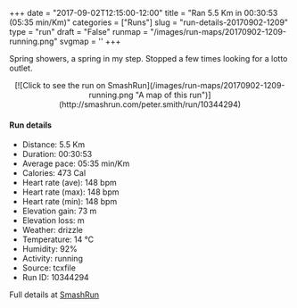 +++
date = "2017-09-02T12:15:00-12:00"
title = "Ran 5.5 Km in 00:30:53 (05:35 min/Km)"
categories = ["Runs"]
slug = "run-details-20170902-1209"
type = "run"
draft = "False"
runmap = "/images/run-maps/20170902-1209-running.png"
svgmap = '<polyline points="93 48, 92 49, 91 50, 90 52, 89 54, 81 52, 76 52, 74 51, 72 50, 69 46, 68 44, 68 44, 68 44, 66 43, 65 42, 64 44, 63 44, 62 46, 61 46, 59 45, 57 46, 55 47, 42 57, 38 60, 32 62, 31 63, 29 63, 18 67, 10 70, 8 70, 7 70, 3 67, 1 66, 0 65, 0 63, 1 62, 6 59, 14 54, 19 51, 20 51, 27 46, 28 45, 35 41, 39 39, 44 36, 46 34, 46 34, 47 33, 47 33, 49 32, 50 32, 51 32, 52 32, 54 33, 57 36, 64 39, 64 39, 66 38, 68 36, 70 36, 72 36, 73 36, 73 35, 74 34, 77 35, 77 33, 83 31, 87 29, 87 30, 88 29, 88 29, 90 31, 96 31, 98 31, 99 32, 100 32, 100 33, 99 35, 99 36, 97 37, 98 39, 97 42">'
+++

Spring showers, a spring in my step.  Stopped a few times looking for a lotto outlet. 

<!--more-->

<center>
[![Click to see the run on SmashRun](/images/run-maps/20170902-1209-running.png "A map of this run")](http://smashrun.com/peter.smith/run/10344294)
</center>

#### Run details

* Distance: 5.5 Km
* Duration: 00:30:53
* Average pace: 05:35 min/Km
* Calories: 473 Cal
* Heart rate (ave): 148 bpm
* Heart rate (max): 148 bpm
* Heart rate (min): 148 bpm
* Elevation gain: 73 m
* Elevation loss:  m
* Weather: drizzle
* Temperature: 14 &deg;C
* Humidity: 92%
* Activity: running
* Source: tcxfile
* Run ID: 10344294

Full details at [SmashRun](http://smashrun.com/peter.smith/run/10344294)